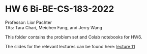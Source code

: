 # HW 6 Bi-BE-CS-183-2022
Professor: Lior Pachter  
TAs: Tara Chari, Meichen Fang, and Jerry Wang

This folder contains the problem set and Colab notebooks for HW6. 

The slides for the relevant lectures can be found here: [lecture 11](https://docs.google.com/presentation/d/1Snj90kIe6iguVfftZ18404C4h8WcHoEdA8isfy021GQ/edit?usp=sharing)
